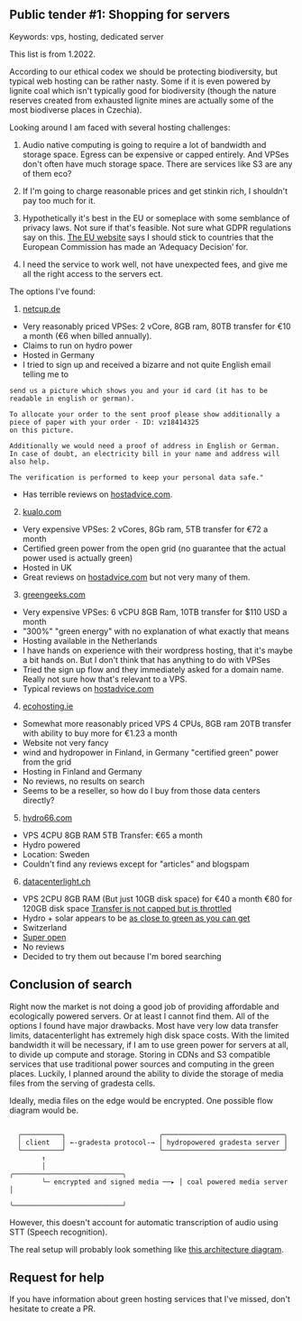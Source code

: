 Public tender #1: Shopping for servers
----------------------------------------------

Keywords: vps, hosting, dedicated server

This list is from 1.2022.

According to our ethical codex we should be protecting biodiversity, but typical web hosting can be rather nasty. Some if it is even powered by lignite coal which isn't typically good for biodiversity (though the nature reserves created from exhausted lignite mines are actually some of the most biodiverse places in Czechia).

Looking around I am faced with several hosting challenges:

1. Audio native computing is going to require a lot of bandwidth and storage space. Egress can be expensive or capped entirely. And VPSes don't often have much storage space. There are services like S3 are any of them eco?

2. If I'm going to charge reasonable prices and get stinkin rich, I shouldn't pay too much for it.

3. Hypothetically it's best in the EU or someplace with some semblance of privacy laws. Not sure if that's feasible. Not sure what GDPR regulations say on this. [The EU website](https://ec.europa.eu/info/law/law-topic/data-protection/reform/rules-business-and-organisations/obligations/what-rules-apply-if-my-organisation-transfers-data-outside-eu_en) says I should stick to countries that the European Commission has made an ‘Adequacy Decision’ for.

4. I need the service to work well, not have unexpected fees, and give me all the right access to the servers ect.

The options I've found:

1. [netcup.de](netcup.de)
 - Very reasonably priced VPSes: 2 vCore, 8GB ram, 80TB transfer for €10 a month (€6 when billed annually).
 - Claims to run on hydro power
 - Hosted in Germany
 - I tried to sign up and received a bizarre and not quite English email telling me to 
 
 ```
 send us a picture which shows you and your id card (it has to be readable in english or german).

To allocate your order to the sent proof please show additionally a
piece of paper with your order - ID: vz18414325
on this picture.

Additionally we would need a proof of address in English or German.
In case of doubt, an electricity bill in your name and address will also help.

The verification is performed to keep your personal data safe."
```
 - Has terrible reviews on [hostadvice.com](https://hostadvice.com/hosting-company/netcup-reviews/#main-info).
 
2. [kualo.com](kualo.com)
 - Very expensive VPSes: 2 vCores, 8Gb ram, 5TB transfer for €72 a month
 - Certified green power from the open grid (no guarantee that the actual power used is actually green)
 - Hosted in UK
 - Great reviews on [hostadvice.com](https://hostadvice.com/hosting-company/kualo-web-hosting-reviews/) but not very many of them.
 
3. [greengeeks.com](greengeeks.com)
 - Very expensive VPSes: 6 vCPU 8GB Ram, 10TB transfer for $110 USD a month
 - "300%" "green energy" with no explanation of what exactly that means
 - Hosting available in the Netherlands
 - I have hands on experience with their wordpress hosting, that it's maybe a bit hands on. But I don't think that has anything to do with VPSes
 - Tried the sign up flow and they immediately asked for a domain name. Really not sure how that's relevant to a VPS.
 - Typical reviews on [hostadvice.com](https://hostadvice.com/hosting-company/greengeeks-reviews/)
 
4. [ecohosting.ie](ecohosting.ie)
 - Somewhat more reasonably priced VPS 4 CPUs, 8GB ram 20TB transfer with ability to buy more for €1.23 a month
 - Website not very fancy
 - wind and hydropower in Finland, in Germany "certified green" power from the grid
 - Hosting in Finland and Germany
 - No reviews, no results on search
 - Seems to be a reseller, so how do I buy from those data centers directly?
 
5. [hydro66.com](hydro66.com)
 - VPS 4CPU 8GB RAM 5TB Transfer: €65 a month
 - Hydro powered
 - Location: Sweden
 - Couldn't find any reviews except for "articles" and blogspam
 
6. [datacenterlight.ch](datacenterlight.ch)
 - VPS 2CPU 8GB RAM (But just 10GB disk space) for €40 a month €80 for 120GB disk space [Transfer is not capped but is throttled](https://redmine.ungleich.ch/projects/open-infrastructure/wiki/FAQ_at_Data_Center_Light#Bandwidth)
 - Hydro + solar appears to be [as close to green as you can get](https://ungleich.ch/en-us/cms/blog/2019/06/28/how-run-really-green-datacenter/)
 - Switzerland
 - [Super open](https://datacenterlight.ch/en-us/cms/open-infrastructure-project/)
 - No reviews
 - Decided to try them out because I'm bored searching

Conclusion of search
------------------------

Right now the market is not doing a good job of providing affordable and ecologically powered servers. Or at least I cannot find them. All of the options I found have major drawbacks. Most have very low data transfer limits, datacenterlight has extremely high disk space costs. With the limited bandwidth it will be necessary, if I am to use green power for servers at all, to divide up compute and storage. Storing in CDNs and S3 compatible services that use traditional power sources and computing in the green places. Luckily, I planned around the ability to divide the storage of media files from the serving of gradesta cells.

Ideally, media files on the edge would be encrypted. One possible flow diagram would be.

```

  ╭──────────╮                       ╭──────────────────────────────╮
  │ client   │ ←-gradesta protocol-→ │ hydropowered gradesta server │
  ╰──────────╯                       ╰──────────────────────────────╯
        ↑
        │                                 ╭───────────────────────────╮
        ╰─ encrypted and signed media ──▸ │ coal powered media server │
                                          ╰───────────────────────────╯

```

However, this doesn't account for automatic transcription of audio using STT (Speech recognition).

The real setup will probably look something like [this architecture diagram](../gradesta-s.r.o.-commercial-stuff/top_secret/network_architecture.md).

Request for help
-------------------

If you have information about green hosting services that I've missed, don't hesitate to create a PR.
